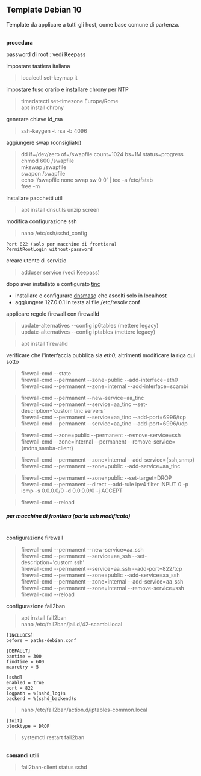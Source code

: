 ## Template Debian 10

Template da applicare a tutti gli host, come base comune di partenza.

<br/> **procedura**

password di root : vedi Keepass

impostare tastiera italiana
>localectl set-keymap it

impostare fuso orario e installare chrony per NTP
>timedatectl set-timezone Europe/Rome  
>apt install chrony

generare chiave id_rsa
>ssh-keygen -t rsa -b 4096

aggiungere swap (consigliato)
>dd if=/dev/zero of=/swapfile count=1024 bs=1M status=progress  
>chmod 600 /swapfile  
>mkswap /swapfile  
>swapon /swapfile  
>echo '/swapfile   none    swap    sw    0   0' | tee -a /etc/fstab  
>free -m

installare pacchetti utili
>apt install dnsutils unzip screen

modifica configurazione ssh
>nano /etc/ssh/sshd_config

    Port 822 (solo per macchine di frontiera)
    PermitRootLogin without-password

creare utente di servizio
>adduser service (vedi Keepass)

dopo aver installato e configurato [tinc](002-Tinc_VPN.md)
- installare e configurare [dnsmasq](003-dnsmasq.md) che ascolti solo in localhost <br/>
- aggiungere 127.0.0.1 in testa al file /etc/resolv.conf

applicare regole firewall con firewalld
>update-alternatives --config ip6tables (mettere legacy)  
>update-alternatives --config iptables (mettere legacy)

>apt install firewalld

verificare che l'interfaccia pubblica sia *eth0*, altrimenti modificare la riga qui sotto

>firewall-cmd --state  
>firewall-cmd --permanent --zone=public --add-interface=eth0  
>firewall-cmd --permanent --zone=internal --add-interface=scambi  

>firewall-cmd --permanent --new-service=aa_tinc  
>firewall-cmd --permanent --service=aa_tinc --set-description='custom tinc servers'  
>firewall-cmd --permanent --service=aa_tinc --add-port=6996/tcp  
>firewall-cmd --permanent --service=aa_tinc --add-port=6996/udp  

>firewall-cmd --zone=public --permanent --remove-service=ssh  
>firewall-cmd --zone=internal --permanent --remove-service={mdns,samba-client}  

>firewall-cmd --permanent --zone=internal --add-service={ssh,snmp}  
>firewall-cmd --permanent --zone=public --add-service=aa_tinc  

>firewall-cmd --permanent --zone=public --set-target=DROP  
>firewall-cmd --permanent --direct --add-rule ipv4 filter INPUT 0 -p icmp -s 0.0.0.0/0 -d 0.0.0.0/0 -j ACCEPT  

>firewall-cmd --reload  


##### per macchine di frontiera (porta ssh modificata) <br/>
<br/> configurazione firewall
>firewall-cmd --permanent --new-service=aa_ssh  
>firewall-cmd --permanent --service=aa_ssh --set-description='custom ssh'  
>firewall-cmd --permanent --service=aa_ssh --add-port=822/tcp  
>firewall-cmd --permanent --zone=public --add-service=aa_ssh  
>firewall-cmd --permanent --zone=internal --add-service=aa_ssh  
>firewall-cmd --permanent --zone=internal --remove-service=ssh  
>firewall-cmd --reload  

configurazione fail2ban
>apt install fail2ban  
>nano /etc/fail2ban/jail.d/42-scambi.local  

    [INCLUDES]
    before = paths-debian.conf

    [DEFAULT]
    bantime = 300
    findtime = 600
    maxretry = 5

    [sshd]
    enabled = true
    port = 822
    logpath = %(sshd_log)s
    backend = %(sshd_backend)s

>nano /etc/fail2ban/action.d/iptables-common.local

    [Init]
    blocktype = DROP

>systemctl restart fail2ban

<br/> **comandi utili**
>fail2ban-client status sshd
